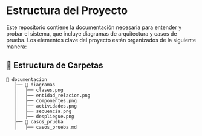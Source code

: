 # Estructura del Proyecto

Este repositorio contiene la documentación necesaria para entender y probar el sistema, que incluye diagramas de arquitectura y casos de prueba. Los elementos clave del proyecto están organizados de la siguiente manera:

## 📂 Estructura de Carpetas

```plaintext
📂 documentacion
   ├── 📂 diagramas
   │   ├── clases.png
   │   ├── entidad_relacion.png
   │   ├── componentes.png
   │   ├── actividades.png
   │   ├── secuencia.png
   │   ├── despliegue.png
   ├── 📂 casos_prueba
   │   ├── casos_prueba.md
```
